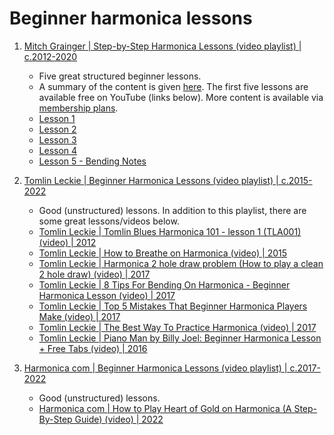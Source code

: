 # Beginner harmonica lessons

1. [Mitch Grainger | Step-by-Step Harmonica Lessons (video playlist) | c.2012-2020](https://www.youtube.com/playlist?list=PLk88YC8f3cIt5lgVW6oqLIAcjWJ81tYfx)
   - Five great structured beginner lessons.
   - A summary of the content is given [here](https://harmonicatime.com/step-by-step-harmonica-lessons/).
     The first five lessons are available free on YouTube (links below).
     More content is available via [membership plans](https://harmonicatime.com/pricing/).
   - [Lesson 1](https://www.youtube.com/watch?v=ddM5RlWSJ4E)
   - [Lesson 2](https://www.youtube.com/watch?v=2d7EuV7PvoE)
   - [Lesson 3](https://www.youtube.com/watch?v=5Qr9mtT76Kc)
   - [Lesson 4](https://www.youtube.com/watch?v=GhT2Odlz2uI)
   - [Lesson 5 - Bending Notes](https://www.youtube.com/watch?v=JtK2Mw8B_wY)


1. [Tomlin Leckie | Beginner Harmonica Lessons (video playlist) | c.2015-2022](https://www.youtube.com/playlist?list=PLZbYT_90MeIwzz-yIIdZ9C1vt6ntZnnYh)
   - Good (unstructured) lessons. In addition to this playlist, there are some great lessons/videos below.
   - [Tomlin Leckie | Tomlin Blues Harmonica 101 - lesson 1 (TLA001) (video) | 2012](https://www.youtube.com/watch?v=AUGJYZy_-x4&list=PL6B37486F5171C4FC)
   - [Tomlin Leckie | How to Breathe on Harmonica (video) | 2015](https://www.youtube.com/watch?v=F0osUHhwpvE)
   - [Tomlin Leckie | Harmonica 2 hole draw problem (How to play a clean 2 hole draw) (video) | 2017](https://www.youtube.com/watch?v=QTzyM-mq7Qc)
   - [Tomlin Leckie | 8 Tips For Bending On Harmonica - Beginner Harmonica Lesson (video) | 2017](https://www.youtube.com/watch?v=cbiOtr_pNyk)
   - [Tomlin Leckie | Top 5 Mistakes That Beginner Harmonica Players Make (video) | 2017](https://www.youtube.com/watch?v=naumP9nxAhI)
   - [Tomlin Leckie | The Best Way To Practice Harmonica (video) | 2017](https://www.youtube.com/watch?v=V6sdg4WkHFA)
   - [Tomlin Leckie | Piano Man by Billy Joel: Beginner Harmonica Lesson + Free Tabs (video) | 2016](https://www.youtube.com/watch?v=xWeHrVvSlbY)

1. [Harmonica com | Beginner Harmonica Lessons (video playlist) | c.2017-2022](https://www.youtube.com/playlist?list=PLXkDrumJcCw0PdsYe4xFSF9c9-v2v7969)
   - Good (unstructured) lessons.
   - [Harmonica com | How to Play Heart of Gold on Harmonica (A Step-By-Step Guide) (video) | 2022](https://www.youtube.com/watch?v=HRCV6ZGlXbo)

